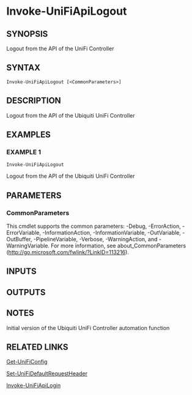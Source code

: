 ﻿---
external help file: UniFiTooling-help.xml
HelpVersion: 1.0.8
Locale: en-US
Module Guid: 7fff91a0-02eb-4df2-84d5-c7d3cd7f7a5d
Module Name: UniFiTooling
online version: https://github.com/jhochwald/UniFiTooling/raw/master/docs/Invoke-UniFiApiLogout.md
schema: 2.0.0
---

# Invoke-UniFiApiLogout

## SYNOPSIS
Logout from the API of the UniFi Controller

## SYNTAX

```
Invoke-UniFiApiLogout [<CommonParameters>]
```

## DESCRIPTION
Logout from the API of the Ubiquiti UniFi Controller

## EXAMPLES

### EXAMPLE 1
```
Invoke-UniFiApiLogout
```

Logout from the API of the Ubiquiti UniFi Controller

## PARAMETERS

### CommonParameters
This cmdlet supports the common parameters: -Debug, -ErrorAction, -ErrorVariable, -InformationAction, -InformationVariable, -OutVariable, -OutBuffer, -PipelineVariable, -Verbose, -WarningAction, and -WarningVariable.
For more information, see about_CommonParameters (http://go.microsoft.com/fwlink/?LinkID=113216).

## INPUTS

## OUTPUTS

## NOTES
Initial version of the Ubiquiti UniFi Controller automation function

## RELATED LINKS

[Get-UniFiConfig]()

[Set-UniFiDefaultRequestHeader]()

[Invoke-UniFiApiLogin]()

